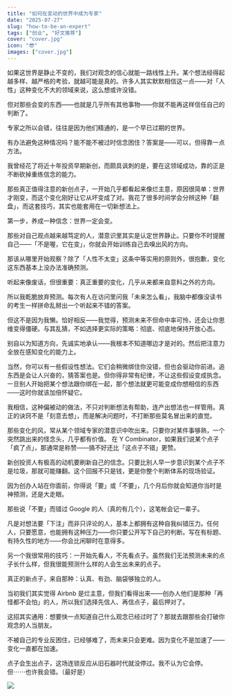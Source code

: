 ```yaml
---
title: "如何在变动的世界中成为专家"
date: "2025-07-27"
slug: "how-to-be-an-expert"
tags: ["创业", "好文推荐"]
cover: "cover.jpg"
icon: "😎"
images: ["cover.jpg"]
---
```

如果这世界是静止不变的，我们对观念的信心就能一路线性上升。某个想法经得起越多样、越严格的考验，就越可能是真的。许多人其实默默相信这一点——对「人性」这种变化不大的领域来说，这么想或许没错。



但对那些会变的东西——也就是几乎所有其他事物——你就不能再这样信任自己的判断了。



专家之所以会错，往往是因为他们精通的，是一个早已过期的世界。



有办法避免这种情况吗？能不能不被过时信念困住？答案是——可以，但得靠一点方法。



我曾经花了将近十年投资早期新创，而颇具讽刺的是，要在这领域成功，靠的正是不断砍掉重练信念的能力。



那些真正值得注意的新创点子，一开始几乎都看起来像烂主意，原因很简单：世界才刚变，而这个变化刚好让它从坏变成了对。我花了很多时间学会分辨这种「翻盘」，而这套技巧，其实也能套用在一切新想法上。



第一步，养成一种信念：世界一定会变。



那些对自己观点越来越笃定的人，潜意识里其实是认定世界静止。只要你不时提醒自己——「不是喔，它在变」，你就会开始训练自己去嗅出风的方向。



那该从哪里开始观察？除了「人性不太变」这条中等实用的原则外，很抱歉，变化这东西基本上没办法准确预测。



听起来像废话，但很重要：真正重要的变化，几乎从来都来自意料之外的方向。



所以我乾脆放弃预测。每次有人在访问里问我「未来怎么看」，我脑中都像没读书的考生一样拼命乱掰出一个听起来不错的答案。



但这不是因为我懒。恰好相反——我觉得，预测未来不但命中率可怜，还会让你思维变得僵硬。与其乱猜，不如选择更实际的策略：彻底、彻底地保持开放心态。



别自以为知道方向，先诚实地承认——我根本不知道哪边才是对的。然后把注意力全放在感知变化的能力上。



当然，你可以有一些假设性想法。它们会稍微绑住你没错，但也会驱动你前进。追东西是会让人兴奋的，猜答案也是。但你得非常有纪律，不让这些假设变成执念。
一旦别人开始把某个想法跟你绑在一起，那个想法就更可能变成你想相信的东西——这时你就该加倍怀疑它。



我相信，这种偏被动的做法，不只对判断想法有帮助，连产出想法也一样管用。真正的诀窍不是「刻意去想」，而是解决问题时，不打断那些莫名冒出来的直觉。



那些变化的风，常从某个领域专家的潜意识中吹出来。只要你对某件事够熟，一个突然跳出来的怪念头，几乎都有价值。
在 Y Combinator，如果我们说某个点子「疯了点」，那通常是称赞——搞不好还比「这点子不错」更赞。



新创投资人有极高的动机要刷新自己的信念。只要比别人早一步意识到某个点子不是垃圾，那就可能赚翻。这个回报不只是钱，更是你整个判断体系的现场验证。



因为创办人站在你面前，你得说「要」或「不要」，几个月后你就会知道你当时是神预测，还是大走眼。



那些说「不要」而错过 Google 的人（真的有几个），这笔帐会记一辈子。



凡是对想法要「下注」而非只评论的人，基本上都拥有这种自我纠错压力。任何人，只要愿意，也能拥有这种压力——你只要公开写下自己的判断。写在有标题、有持久性的地方——你会比闲聊时在意得多。



另一个我很常用的技巧：一开始先看人，不先看点子。虽然我们无法预测未来的点子长什么样，但我很能预测什么样的人会生出未来的点子。



真正的新点子，来自那种：认真、有劲、脑袋够独立的人。



当初我们其实觉得 Airbnb 是烂主意，但我们看得出来——创办人他们是那种「再怪都不会怕」的人，所以我们选择先信人、再信点子，最后押对了。



这招其实通用：想要快一点知道自己什么观念已经过时了？那就去跟那些会打破你观念的人当朋友。



不被自己的专业反困住，已经够难了，而未来只会更难。因为变化不是加速了——变化一直都在加速。



点子会生出点子，这场连锁反应从旧石器时代就没停过。我不认为它会停。
但⋯⋯也许我会错。（最好是）




![](https://prod-files-secure.s3.us-west-2.amazonaws.com/112d0858-5090-4d34-a606-b75eb8d65fd2/46476355-9cf3-4e99-9b7a-3531bc426380/1000202064.png?X-Amz-Algorithm=AWS4-HMAC-SHA256&X-Amz-Content-Sha256=UNSIGNED-PAYLOAD&X-Amz-Credential=ASIAZI2LB466YRJ2PAOB%2F20250913%2Fus-west-2%2Fs3%2Faws4_request&X-Amz-Date=20250913T033503Z&X-Amz-Expires=3600&X-Amz-Security-Token=IQoJb3JpZ2luX2VjEMP%2F%2F%2F%2F%2F%2F%2F%2F%2F%2FwEaCXVzLXdlc3QtMiJGMEQCIA0YIgZ2s%2BWH7YzWp%2FOaY2RheV0XtSNvsNbMlFVXHFJWAiAYLI7dR2B71G5dFmiXFOtsaUiXAzh1iqu9v6dwEdClsir%2FAwg8EAAaDDYzNzQyMzE4MzgwNSIMGIWg972k%2BF58f29pKtwDksdY2MN3lWJgjbwP7SPDqZoWTM3v53nxaUIiuTzR1E0SBLrwONPhfilN3R2YOTTrHlq%2B2sh%2BcL%2BMlxLlnJvBQE17khw2Xpz8Kpe19mSgEu1YufNbLligjSzPQfsg8WIpjMXH0eP%2FsXuGe%2B%2FfjU6FK%2B9GrTOm9%2FYFJGp9d%2BomGM8y2A3KLBI2%2FqUAUV%2FjSNDFE%2BxWtn6aCDcWmvdNqnr4kA0A9G2G3Vu9PM%2BwEnj6QZzhhw%2FgNg0cbRqi9Kq%2BqBIna%2BW1vhp1AcuY7ASrYdfTKqU593H4bCJh4di6%2BwnXX0Xy54kSA%2FOUBUOTB8plytdKRQq6oj2X%2FzmvdN8oLBCQLZGgnc8LRwTbrPdQXosrxjavprC7eSUXhXZ6HN6B8qWdxumuyyiamlR%2BJbyiPYKlZotsEfidf2IAcusggFzZdLO6rATu12xtBgsG3E4UZDD%2FWWV1epZM%2F75epIyjBQWAZigic%2FkoA39xDw33FdsfPYqXCdoYOxF%2F4jwLKy2TTFf8olCN5gWFXXrYka2KUDJ6rOe%2BbwRNgs5UBn%2FZCTLSSwT3UjDPJlXp%2BsGnQy8L1izps5tmxyP3nyWD%2BKvtl5CGG9u%2FL1OUZDWiDgnfINtg5pJ8u3tuDsNf82BDzUow%2Fb2TxgY6pgFiIIurW%2B0cOgOMRFq8%2F1xYzyNvQMlBpzLbhum%2F0xMCerGQRvitH6f9MR%2BLtXUNclSms8K72hJp8kgtUPn%2BCkzxY2lfV6b%2FcKqeZwPYcDCnZ3HdRFCfnsWqyAzMvD96p37oaoWjnI6jFn5Alh%2FhsD8F2VwidCok1thFuCrHvApeUfJ8funawLA2DEjDt8VEeNJ5Ftgy15beOh1BfQ%2FwsWl9NLMN1KHe&X-Amz-Signature=8324d4128250a9ed9a4c22df3b4626665ca546287d0019838da005c4da2efe7b&X-Amz-SignedHeaders=host&x-amz-checksum-mode=ENABLED&x-id=GetObject)

